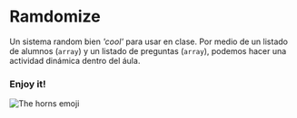 # Ramdomize

Un sistema random bien *'cool'* para usar en clase. Por medio de un listado de alumnos (`array`) y un listado de preguntas (`array`), podemos hacer una actividad dinámica dentro del áula.

### Enjoy it!

![The horns emoji](http://www.metalinjection.net/wp-content/uploads/2015/06/metal-horn-emoji.jpg)
